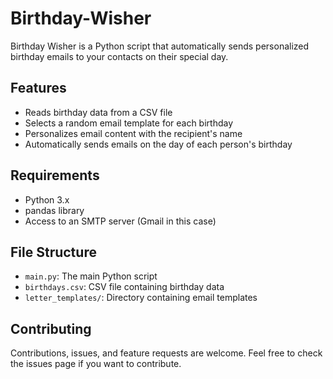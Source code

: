 # Birthday-Wisher
Birthday Wisher is a Python script that automatically sends personalized birthday emails to your contacts on their special day.

## Features

- Reads birthday data from a CSV file
- Selects a random email template for each birthday
- Personalizes email content with the recipient's name
- Automatically sends emails on the day of each person's birthday

## Requirements

- Python 3.x
- pandas library
- Access to an SMTP server (Gmail in this case)

## File Structure

- `main.py`: The main Python script
- `birthdays.csv`: CSV file containing birthday data
- `letter_templates/`: Directory containing email templates

## Contributing

Contributions, issues, and feature requests are welcome. Feel free to check the issues page if you want to contribute.


